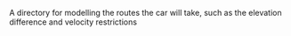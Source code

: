 A directory for modelling the routes the car will take, such as the elevation difference and velocity restrictions
